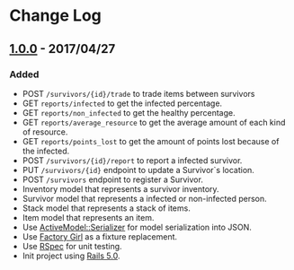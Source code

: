 # Change Log

## [1.0.0] - 2017/04/27

### Added
* POST `/survivors/{id}/trade` to trade items between survivors
* GET `reports/infected` to get the infected percentage.
* GET `reports/non_infected` to get the healthy percentage.
* GET `reports/average_resource` to get the average amount of each kind of resource.
* GET `reports/points_lost` to get the amount of points lost because of the infected.
* POST `/survivors/{id}/report` to report a infected survivor.
* PUT `/survivors/{id}` endpoint to update a Survivor`s location.
* POST `/survivors` endpoint to register a Survivor.
* Inventory model that represents a survivor inventory.
* Survivor model that represents a infected or non-infected person.
* Stack model that represents a stack of items.
* Item model that represents an item.
* Use [ActiveModel::Serializer](https://github.com/rails-api/active_model_serializers) for model serialization into JSON.
* Use [Factory Girl](https://github.com/thoughtbot/factory_girl_rails) as a fixture replacement.
* Use [RSpec](http://rspec.info/) for unit testing.
* Init project using [Rails 5.0](http://guides.rubyonrails.org/5_0_release_notes.html).

[1.0.0]: https://github.com/JayBIOS/zssn/releases/tag/v1.0.0
